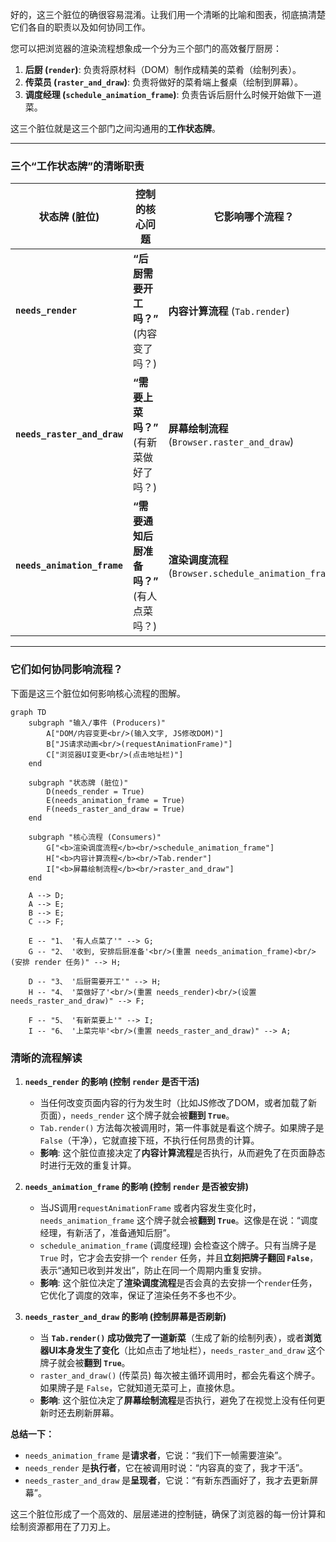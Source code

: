 好的，这三个脏位的确很容易混淆。让我们用一个清晰的比喻和图表，彻底搞清楚它们各自的职责以及如何协同工作。

您可以把浏览器的渲染流程想象成一个分为三个部门的高效餐厅厨房：

1.  **后厨 (`render`)**: 负责将原材料（DOM）制作成精美的菜肴（绘制列表）。
2.  **传菜员 (`raster_and_draw`)**: 负责将做好的菜肴端上餐桌（绘制到屏幕）。
3.  **调度经理 (`schedule_animation_frame`)**: 负责告诉后厨什么时候开始做下一道菜。

这三个脏位就是这三个部门之间沟通用的**工作状态牌**。

-----

### 三个“工作状态牌”的清晰职责

| 状态牌 (脏位)             | 控制的核心问题                         | 它影响哪个流程？                                           |
| ------------------------- | -------------------------------------- | ---------------------------------------------------------- |
| **`needs_render`** | **“后厨需要开工吗？”** (内容变了吗？) | **内容计算流程** (`Tab.render`)                            |
| **`needs_raster_and_draw`** | **“需要上菜吗？”** (有新菜做好了吗？) | **屏幕绘制流程** (`Browser.raster_and_draw`)                 |
| **`needs_animation_frame`** | **“需要通知后厨准备吗？”** (有人点菜吗？) | **渲染调度流程** (`Browser.schedule_animation_frame`) |

-----

### 它们如何协同影响流程？

下面是这三个脏位如何影响核心流程的图解。

```mermaid
graph TD
    subgraph "输入/事件 (Producers)"
        A["DOM/内容变更<br/>(输入文字, JS修改DOM)"]
        B["JS请求动画<br/>(requestAnimationFrame)"]
        C["浏览器UI变更<br/>(点击地址栏)"]
    end

    subgraph "状态牌 (脏位)"
        D(needs_render = True)
        E(needs_animation_frame = True)
        F(needs_raster_and_draw = True)
    end
    
    subgraph "核心流程 (Consumers)"
        G["<b>渲染调度流程</b><br/>schedule_animation_frame"]
        H["<b>内容计算流程</b><br/>Tab.render"]
        I["<b>屏幕绘制流程</b><br/>raster_and_draw"]
    end

    A --> D;
    A --> E;
    B --> E;
    C --> F;

    E -- "1、 '有人点菜了'" --> G;
    G -- "2、 '收到, 安排后厨准备'<br/>(重置 needs_animation_frame)<br/>(安排 render 任务)" --> H;
    
    D -- "3、 '后厨需要开工'" --> H;
    H -- "4、 '菜做好了'<br/>(重置 needs_render)<br/>(设置 needs_raster_and_draw)" --> F;

    F -- "5、 '有新菜要上'" --> I;
    I -- "6、 '上菜完毕'<br/>(重置 needs_raster_and_draw)" --> A;
```

### 清晰的流程解读

1.  **`needs_render` 的影响 (控制 `render` 是否干活)**

      * 当任何改变页面内容的行为发生时（比如JS修改了DOM，或者加载了新页面），`needs_render` 这个牌子就会被**翻到 `True`**。
      * `Tab.render()` 方法每次被调用时，第一件事就是看这个牌子。如果牌子是 `False`（干净），它就直接下班，不执行任何昂贵的计算。
      * **影响**: 这个脏位直接决定了**内容计算流程**是否执行，从而避免了在页面静态时进行无效的重复计算。

2.  **`needs_animation_frame` 的影响 (控制 `render` 是否被安排)**

      * 当JS调用`requestAnimationFrame` 或者内容发生变化时，`needs_animation_frame` 这个牌子就会被**翻到 `True`**。这像是在说：“调度经理，有新活了，准备通知后厨”。
      * `schedule_animation_frame` (调度经理) 会检查这个牌子。只有当牌子是 `True` 时，它才会去安排一个 `render` 任务，并且**立刻把牌子翻回 `False`**，表示“通知已收到并发出”，防止在同一个周期内重复安排。
      * **影响**: 这个脏位决定了**渲染调度流程**是否会真的去安排一个`render`任务，它优化了调度的效率，保证了渲染任务不多也不少。

3.  **`needs_raster_and_draw` 的影响 (控制屏幕是否刷新)**

      * 当 **`Tab.render()` 成功做完了一道新菜**（生成了新的绘制列表），或者**浏览器UI本身发生了变化**（比如点击了地址栏），`needs_raster_and_draw` 这个牌子就会被**翻到 `True`**。
      * `raster_and_draw()` (传菜员) 每次被主循环调用时，都会先看这个牌子。如果牌子是 `False`，它就知道无菜可上，直接休息。
      * **影响**: 这个脏位决定了**屏幕绘制流程**是否执行，避免了在视觉上没有任何更新时还去刷新屏幕。

**总结一下：**

  * `needs_animation_frame` 是**请求者**，它说：“我们下一帧需要渲染”。
  * `needs_render` 是**执行者**，它在被调用时说：“内容真的变了，我才干活”。
  * `needs_raster_and_draw` 是**呈现者**，它说：“有新东西画好了，我才去更新屏幕”。

这三个脏位形成了一个高效的、层层递进的控制链，确保了浏览器的每一份计算和绘制资源都用在了刀刃上。